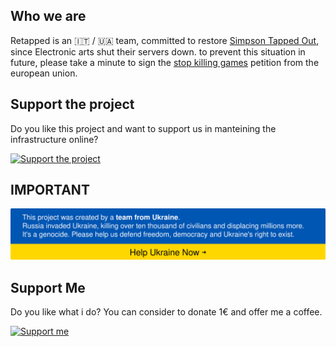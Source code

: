 ## Who we are

Retapped is an 🇮🇹 / 🇺🇦 team, committed to restore [Simpson Tapped Out](https://en.wikipedia.org/wiki/The_Simpsons:_Tapped_Out), since Electronic arts shut their servers down.
to prevent this situation in future, please take a minute to sign the [stop killing games](https://www.stopkillinggames.com/) petition from the european union. 

## Support the project

Do you like this project and want to support us in manteining the infrastructure online? 

<a href="https://patreon.com/retapped">![Support the project](https://img.shields.io/badge/support%20the%20project-black?style=for-the-badge&logo=patreon)</a>

## IMPORTANT

[![Stand With Ukraine](https://raw.githubusercontent.com/vshymanskyy/StandWithUkraine/main/banner-direct-team.svg)](https://stand-with-ukraine.pp.ua)

## Support Me

Do you like what i do? You can consider to donate 1€ and offer me a coffee. 

<a href="https://ko-fi.com/neverquest">![Support me](https://img.shields.io/badge/support%20me-white?style=for-the-badge&logo=ko-fi)</a>
